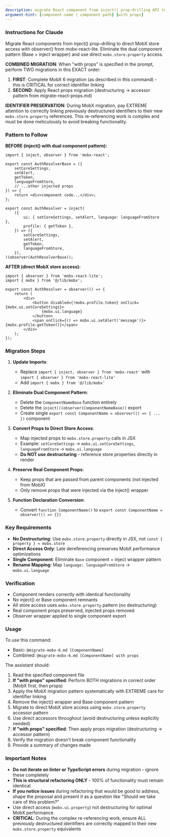 ```yaml
---
description: migrate React component from inject() prop-drilling API to observer() API from mobx-react-lite
argument-hint: [component-name | component-path] [with props]
---
```


### Instructions for Claude

Migrate React components from inject() prop-drilling to direct MobX store access with observer()
from mobx-react-lite. Eliminate the dual component pattern (Base + inject wrapper) and use direct
`mobx.store.property` access.

**COMBINED MIGRATION**: When "with props" is specified in the prompt, perform TWO migrations in this
EXACT order:

1. **FIRST**: Complete MobX 6 migration (as described in this command) - this is CRITICAL for
   correct identifier linking
2. **SECOND**: Apply React props migration (destructuring → accessor pattern from
   migrate-react-props.md)

**IDENTIFIER PRESERVATION**: During MobX migration, pay EXTREME attention to correctly linking
previously destructured identifiers to their new `mobx.store.property` references. This
re-referencing work is complex and must be done meticulously to avoid breaking functionality.

### Pattern to Follow

**BEFORE (inject() with dual component pattern):**

```tsx
import { inject, observer } from 'mobx-react';

export const AuthResolverBase = ({
    setCoreSettings,
    setAlert,
    getToken,
    languageFromStore,
    // ...other injected props
}) => {
    return <div>component code...</div>;
};

export const AuthResolver = inject(
    ({
        ui: { setCoreSettings, setAlert, language: languageFromStore },
        profile: { getToken },
    }) => ({
        setCoreSettings,
        setAlert,
        getToken,
        languageFromStore,
    }),
)(observer(AuthResolverBase));
```

**AFTER (direct MobX store access):**

```tsx
import { observer } from 'mobx-react-lite';
import { mobx } from '@/lib/mobx';

export const AuthResolver = observer(() => {
    return (
        <div>
            <button disabled={!mobx.profile.token} onClick={mobx.ui.setCoreSettings}>
                {mobx.ui.language}
            </button>
            <span onClick={() => mobx.ui.setAlert('message')}>{mobx.profile.getToken()}</span>
        </div>
    );
});
```

### Migration Steps

1. **Update Imports**:
    - Replace `import { inject, observer } from 'mobx-react'` with
      `import { observer } from 'mobx-react-lite'`
    - Add `import { mobx } from '@/lib/mobx'`

2. **Eliminate Dual Component Pattern**:
    - Delete the `ComponentNameBase` function entirely
    - Delete the `inject()(observer(ComponentNameBase))` export
    - Create single `export const ComponentName = observer(() => { ... })` component

3. **Convert Props to Direct Store Access**:
    - Map injected props to `mobx.store.property` calls in JSX
    - Example: `setCoreSettings` → `mobx.ui.setCoreSettings`, `languageFromStore` →
      `mobx.ui.language`
    - **Do NOT use destructuring** - reference store properties directly in render

4. **Preserve Real Component Props**:
    - Keep props that are passed from parent components (not injected from MobX)
    - Only remove props that were injected via the inject() wrapper

5. **Function Declaration Conversion**:
    - Convert `function ComponentName()` to `export const ComponentName = observer(() => {})`

### Key Requirements

- **No Destructuring**: Use `mobx.store.property` directly in JSX, not
  `const { property } = mobx.store`
- **Direct Access Only**: Late dereferencing preserves MobX performance optimizations
- **Single Component**: Eliminate `Base` component + inject wrapper pattern
- **Rename Mapping**: Map `language: languageFromStore` → `mobx.ui.language`

### Verification

- Component renders correctly with identical functionality
- No inject() or Base component remnants
- All store access uses `mobx.store.property` pattern (no destructuring)
- Real component props preserved, injected props removed
- Observer wrapper applied to single component export

### Usage

To use this command:

- Basic: `@migrate-mobx-6.md [ComponentName]`
- Combined: `@migrate-mobx-6.md [ComponentName] with props`

The assistant should:

1. Read the specified component file
2. **If "with props" specified**: Perform BOTH migrations in correct order (MobX first, then props)
3. Apply the MobX migration pattern systematically with EXTREME care for identifier linking
4. Remove the inject() wrapper and Base component pattern
5. Migrate to direct MobX store access using `mobx.store.property` accessor pattern
6. Use direct accessors throughout (avoid destructuring unless explicitly needed)
7. **If "with props" specified**: Then apply props migration (destructuring → accessor pattern)
8. Verify the migration doesn't break component functionality
9. Provide a summary of changes made

### Important Notes

- **Do not iterate on linter or TypeScript errors** during migration - ignore these completely
- **This is structural refactoring ONLY** - 100% of functionality must remain identical
- **If you notice issues** during refactoring that would be good to address, shape the proposal and
  present it as a question like "Should we take care of this problem?"
- Use direct access (`mobx.ui.property`) not destructuring for optimal MobX performance
- **CRITICAL**: During the complex re-referencing work, ensure ALL previously destructured
  identifiers are correctly mapped to their new `mobx.store.property` equivalents
